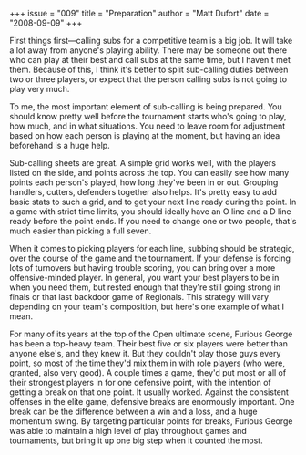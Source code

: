 +++
issue = "009"
title = "Preparation"
author = "Matt Dufort"
date = "2008-09-09"
+++

First things first—calling subs for a competitive team is a big job. It will
take a lot away from anyone's playing ability. There may be someone out there
who can play at their best and call subs at the same time, but I haven't met
them. Because of this, I think it's better to split sub-calling duties between
two or three players, or expect that the person calling subs is not going to
play very much.  
  
To me, the most important element of sub-calling is being prepared. You should
know pretty well before the tournament starts who's going to play, how much,
and in what situations. You need to leave room for adjustment based on how
each person is playing at the moment, but having an idea beforehand is a huge
help.  
  
Sub-calling sheets are great. A simple grid works well, with the players
listed on the side, and points across the top. You can easily see how many
points each person's played, how long they've been in or out. Grouping
handlers, cutters, defenders together also helps. It's pretty easy to add
basic stats to such a grid, and to get your next line ready during the point.
In a game with strict time limits, you should ideally have an O line and a D
line ready before the point ends. If you need to change one or two people,
that's much easier than picking a full seven.  
  
When it comes to picking players for each line, subbing should be strategic,
over the course of the game and the tournament. If your defense is forcing
lots of turnovers but having trouble scoring, you can bring over a more
offensive-minded player. In general, you want your best players to be in when
you need them, but rested enough that they're still going strong in finals or
that last backdoor game of Regionals. This strategy will vary depending on
your team's composition, but here's one example of what I mean.  
  
For many of its years at the top of the Open ultimate scene, Furious George
has been a top-heavy team. Their best five or six players were better than
anyone else's, and they knew it. But they couldn't play those guys every
point, so most of the time they'd mix them in with role players (who were,
granted, also very good). A couple times a game, they'd put most or all of
their strongest players in for one defensive point, with the intention of
getting a break on that one point. It usually worked. Against the consistent
offenses in the elite game, defensive breaks are enormously important. One
break can be the difference between a win and a loss, and a huge momentum
swing. By targeting particular points for breaks, Furious George was able to
maintain a high level of play throughout games and tournaments, but bring it
up one big step when it counted the most.
